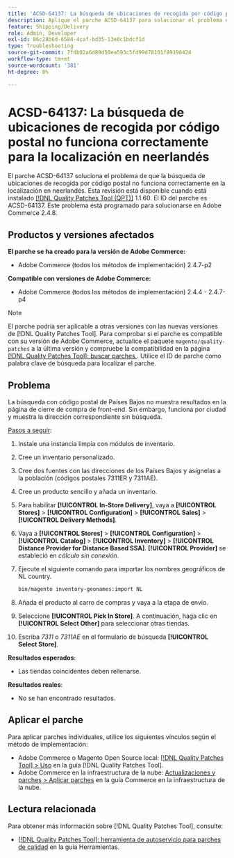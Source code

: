 ```yaml
---
title: 'ACSD-64137: La búsqueda de ubicaciones de recogida por código postal no funciona correctamente para la localización en neerlandés'
description: Aplique el parche ACSD-64137 para solucionar el problema en el que la búsqueda de ubicaciones de recogida por código postal no funciona correctamente para la localización en neerlandés.
feature: Shipping/Delivery
role: Admin, Developer
exl-id: 86c28b6d-6584-4caf-bd35-13e0c1bdcf1d
type: Troubleshooting
source-git-commit: 7fdb02a6d89d50ea593c5fd99d78101f89198424
workflow-type: tm+mt
source-wordcount: '381'
ht-degree: 0%

---
```


# ACSD-64137: La búsqueda de ubicaciones de recogida por código postal no funciona correctamente para la localización en neerlandés

El parche ACSD-64137 soluciona el problema de que la búsqueda de ubicaciones de recogida por código postal no funciona correctamente en la localización en neerlandés. Esta revisión está disponible cuando está instalado [[!DNL Quality Patches Tool (QPT)]](/help/tools/quality-patches-tool/quality-patches-tool-to-self-serve-quality-patches.md) 1.1.60. El ID del parche es ACSD-64137. Este problema está programado para solucionarse en Adobe Commerce 2.4.8.

## Productos y versiones afectados

**El parche se ha creado para la versión de Adobe Commerce:**

* Adobe Commerce (todos los métodos de implementación) 2.4.7-p2

**Compatible con versiones de Adobe Commerce:**

* Adobe Commerce (todos los métodos de implementación) 2.4.4 - 2.4.7-p4

>[!NOTE]
>
>El parche podría ser aplicable a otras versiones con las nuevas versiones de [!DNL Quality Patches Tool]. Para comprobar si el parche es compatible con su versión de Adobe Commerce, actualice el paquete `magento/quality-patches` a la última versión y compruebe la compatibilidad en la página [[!DNL Quality Patches Tool]: buscar parches ](https://experienceleague.adobe.com/tools/commerce-quality-patches/index.html). Utilice el ID de parche como palabra clave de búsqueda para localizar el parche.

## Problema

La búsqueda con código postal de Países Bajos no muestra resultados en la página de cierre de compra de front-end. Sin embargo, funciona por ciudad y muestra la dirección correspondiente sin búsqueda.

<u>Pasos a seguir</u>:

1. Instale una instancia limpia con módulos de inventario.
1. Cree un inventario personalizado.
1. Cree dos fuentes con las direcciones de los Países Bajos y asígnelas a la población (códigos postales 7311ER y 7311AE).
1. Cree un producto sencillo y añada un inventario.
1. Para habilitar **[!UICONTROL In-Store Delivery]**, vaya a **[!UICONTROL Stores]** > **[!UICONTROL Configuration]** > **[!UICONTROL Sales]** > **[!UICONTROL Delivery Methods]**.
1. Vaya a **[!UICONTROL Stores]** > **[!UICONTROL Configuration]** > **[!UICONTROL Catalog]** > **[!UICONTROL Inventory]** > **[!UICONTROL Distance Provider for Distance Based SSA]**. **[!UICONTROL Provider]** se estableció en *cálculo sin conexión*.
1. Ejecute el siguiente comando para importar los nombres geográficos de NL country.

   ```bash
   bin/magento inventory-geonames:import NL
   ```

1. Añada el producto al carro de compras y vaya a la etapa de envío.
1. Seleccione **[!UICONTROL Pick In Store]**. A continuación, haga clic en **[!UICONTROL Select Other]** para seleccionar otras tiendas.
1. Escriba *7311* o *7311AE* en el formulario de búsqueda **[!UICONTROL Select Store]**.


**Resultados esperados**:

* Las tiendas coincidentes deben rellenarse.

**Resultados reales**:

* No se han encontrado resultados.

## Aplicar el parche

Para aplicar parches individuales, utilice los siguientes vínculos según el método de implementación:

* Adobe Commerce o Magento Open Source local: [[!DNL Quality Patches Tool] > Uso](/help/tools/quality-patches-tool/usage.md) en la guía [!DNL Quality Patches Tool].
* Adobe Commerce en la infraestructura de la nube: [Actualizaciones y parches > Aplicar parches](https://experienceleague.adobe.com/docs/commerce-cloud-service/user-guide/develop/upgrade/apply-patches.html) en la guía Commerce en la infraestructura de la nube.


## Lectura relacionada

Para obtener más información sobre [!DNL Quality Patches Tool], consulte:

* [[!DNL Quality Patches Tool]: herramienta de autoservicio para parches de calidad](/help/tools/quality-patches-tool/quality-patches-tool-to-self-serve-quality-patches.md) en la guía Herramientas.
